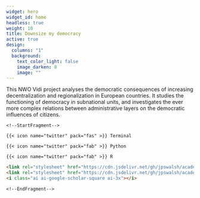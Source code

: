 ```yaml
---
widget: hero
widget_id: home
headless: true
weight: 10
title: Downsize my democracy
active: true
design:
  columns: "1"
  background:
    text_color_light: false
    image_darken: 0
    image: ""
---
```

This NWO Vidi project analyses the democratic consequences of increasing decentralization and regionalization in European countries. It studies the functioning of democracy in subnational units, and investigates the ever more complex relations between administrative layers on the democratic influences of citizens.

`<!--StartFragment-->`

`{{< icon name="twitter" pack="fas" >}} Terminal`

`{{< icon name="twitter" pack="fab" >}} Python`

`{{< icon name="twitter" pack="fab" >}} R`

<!--StartFragment-->

```html
<link rel="stylesheet" href="https://cdn.jsdelivr.net/gh/jpswalsh/academicons@1/css/academicons.min.css">
<link rel="stylesheet" href="https://cdn.jsdelivr.net/gh/jpswalsh/academicons/css/academicons.min.css">
<i class="ai ai-google-scholar-square ai-3x"></i>
```



<!--EndFragment-->

`<!--EndFragment-->`